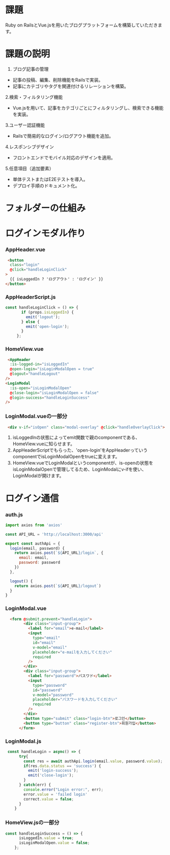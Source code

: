 # 課題
Ruby on RailsとVue.jsを用いたブログプラットフォームを構築していただきます。

# **課題の説明**
1. ブログ記事の管理
<ul>
 <li>記事の投稿、編集、削除機能をRailsで実装。</li>
 <li>記事にカテゴリやタグを関連付けるリレーションを構築。</li>
</ul>

2.検索・フィルタリング機能
<ul>
 <li>Vue.jsを用いて、記事をカテゴリごとにフィルタリングし、検索できる機能を実装。</li>
</ul>

3.ユーザー認証機能
<ul>
 <li>Railsで簡易的なログイン/ログアウト機能を追加。</li>
</ul>

4.レスポンシブデザイン
<ul>
 <li>フロントエンドでモバイル対応のデザインを適用。</li>
</ul>

5.任意項目（追加要素）
<ul>
 <li>単体テストまたはE2Eテストを導入。</li>
 <li>デプロイ手順のドキュメント化。</li>
</ul>

# **フォルダーの仕組み**

# **ログインモダル作り**
### AppHeader.vue
```html
 <button 
  class="login" 
  @click="handleLoginClick"
>
  {{ isLoggedIn ? 'ログアウト' : 'ログイン' }}
</button>
```
### AppHeaderScript.js
```javascript
const handleLoginClick = () => {
       if (props.isLoggedIn) {
         emit('logout');
       } else {
         emit('open-login');
       }
     };
```
### HomeView.vue
```html
 <AppHeader 
  :is-logged-in="isLoggedIn"
  @open-login="isLoginModalOpen = true"
  @logout="handleLogout"
/>
<LoginModal
  :is-open="isLoginModalOpen"
  @close-login="isLoginModalOpen = false"
  @login-success="handleLoginSuccess"
/>
```
### LoginModal.vueの一部分
```html
 <div v-if="isOpen" class="modal-overlay" @click="handleOverlayClick">
```

1. isLoggedInの状態によってemit関数で親のcomponentである、HomeView.vueに知らせます。
1. AppHeaderScriptでもらった、'open-login'をAppHeaderっていうcomponentでisLoginModalOpenをtrueに変えます。  
1. HomeView.vueでLoginModalというcomponentが、is-openの状態をisLoginModalOpenで管理してるため、LoginModalにv-ifを使い、LoginModalが開けます。

# **ログイン通信**
### auth.js
``` javascript
import axios from 'axios'

const API_URL = 'http://localhost:3000/api'

export const authApi = {
  login(email, password) {
    return axios.post(`${API_URL}/login`, {
      email: email,
      password: password
    })
  },

  logout() {
    return axios.post(`${API_URL}/logout`)
  }
}
```
### LoginModal.vue
``` html
  <form @submit.prevent="handleLogin">
        <div class="input-group">
          <label for="email">e-mail</label>
          <input 
            type="email" 
            id="email"
            v-model="email"
            placeholder="e-mailを入力してください"
            required
          />
        </div>
        <div class="input-group">
          <label for="password">パスワド</label>
          <input 
            type="password"
            id="password"
            v-model="password"
            placeholder="パスワードを入力してください"
            required 
          />
        </div>
        <button type="submit" class="login-btn">로그인</button>
        <button type="button" class="register-btn">회원가입</button>
      </form>
```
### LoginModal.js
``` javascript
 const handleLogin = async() => {
      try{
        const res = await authApi.login(email.value, password.value);
        if(res.data.status == 'success') {
          emit('login-success');
          emit('close-login');
        }
      } catch(err) {
        console.error("Login error:", err);
        error.value = 'failed login'
        correct.value = false;
      }
    }
```
### HomeView.jsの一部分
```javascript
const handleLoginSuccess = () => {
      isLoggedIn.value = true; 
      isLoginModalOpen.value = false;
    };
```




